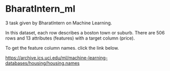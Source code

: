# BharatIntern_ml
3 task given by BharatIntern on Machine Learning.

In this dataset, each row describes a boston town or suburb. There are 506 rows and 13 attributes (features) with a target column (price). 

To get the feature column names. click the link below.

https://archive.ics.uci.edu/ml/machine-learning-databases/housing/housing.names
